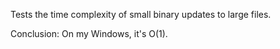 Tests the time complexity of small binary updates to large files.  

Conclusion: On my Windows, it's O(1). 
